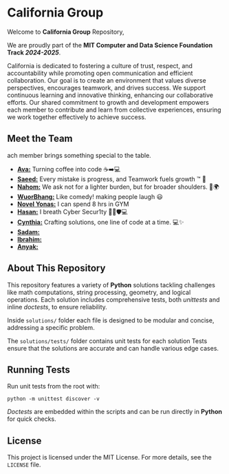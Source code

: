 # California Group

Welcome to **California Group** Repository,

We are proudly part of the **MIT Computer and Data Science Foundation Track _2024-2025_**.

California is dedicated to fostering a culture of trust, respect, and accountability
while promoting open communication and efficient collaboration. Our goal is to
create an environment that values diverse perspectives, encourages teamwork, and
drives success. We support continuous learning and innovative thinking, enhancing
our collaborative efforts. Our shared commitment to growth and development empowers
each member to contribute and learn from collective experiences, ensuring we work
together effectively to achieve success.

## Meet the Team

ach member brings something special to the table.

- [**Ava:**](https://github.com/ciiyaa) Turning coffee into code ☕➡️💻
- [**Saeed:**](https://github.com/Saeed-Emad) Every mistake is progress,
  and Teamwork fuels growth ™️ 🤖
- [**Nahom:**](https://github.com/phoenix27522) We ask not for a lighter burden,
  but for broader shoulders. 💪🌍
- [**WuorBhang:**](https://github.com/WuorBhang) Like comedy!
  making people laugh 😃
- [**Novel Yonas:**](https://github.com/Novel-Y) I can spend 8 hrs in GYM
- [**Hasan:**](https://github.com/Hasan-Z) I breath Cyber Secur1ty 🥷🏼🛡💻
- [**Cynthia:**](https://github.com/Cynthia-Wairimu) Crafting solutions,
  one line of code at a time. 💻✨
- [**Sadam:**](https://github.com/Urz1)
- [**Ibrahim:**](https://github.com/Ibrahim-Elmisbah)
- [**Anyak:**](https://github.com/Anyak7)

## About This Repository

This repository features a variety of **Python** solutions tackling
challenges like math computations, string processing, geometry, and logical operations.
Each solution includes comprehensive tests, both _unittests_
and inline _doctests_, to ensure reliability.

Inside `solutions/` folder each file is designed to be modular and concise,
addressing a specific problem.

The `solutions/tests/` folder contains unit tests for each solution
Tests ensure that the solutions are accurate and can handle various edge cases.

## Running Tests

Run unit tests from the root with:

`python -m unittest discover -v`

_Doctests_ are embedded within the scripts and can be run directly in
**Python** for quick checks.

## License

This project is licensed under the MIT License.
For more details, see the `LICENSE` file.
